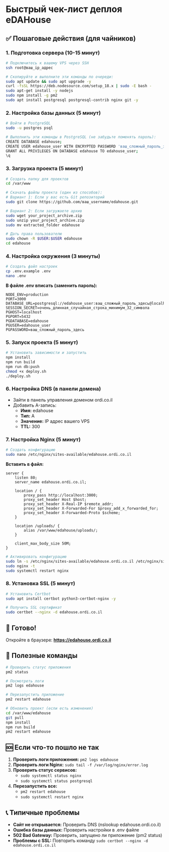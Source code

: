 # Быстрый чек-лист деплоя eDAHouse

## ✅ Пошаговые действия (для чайников)

### 1. Подготовка сервера (10-15 минут)
```bash
# Подключитесь к вашему VPS через SSH
ssh root@ваш_ip_адрес

# Скопируйте и выполните эти команды по очереди:
sudo apt update && sudo apt upgrade -y
curl -fsSL https://deb.nodesource.com/setup_18.x | sudo -E bash -
sudo apt-get install -y nodejs
sudo npm install -g pm2
sudo apt install postgresql postgresql-contrib nginx git -y
```

### 2. Настройка базы данных (5 минут)
```bash
# Войти в PostgreSQL
sudo -u postgres psql

# Выполнить эти команды в PostgreSQL (не забудьте поменять пароль):
CREATE DATABASE edahouse;
CREATE USER edahouse_user WITH ENCRYPTED PASSWORD 'ваш_сложный_пароль_здесь';
GRANT ALL PRIVILEGES ON DATABASE edahouse TO edahouse_user;
\q
```

### 3. Загрузка проекта (5 минут)
```bash
# Создать папку для проектов
cd /var/www

# Скачать файлы проекта (один из способов):
# Вариант 1: Если у вас есть Git репозиторий
sudo git clone https://github.com/ваш_username/edahouse.git

# Вариант 2: Если загружаете архив
sudo wget your_project_archive.zip
sudo unzip your_project_archive.zip
sudo mv extracted_folder edahouse

# Дать права пользователю
sudo chown -R $USER:$USER edahouse
cd edahouse
```

### 4. Настройка окружения (3 минуты)
```bash
# Создать файл настроек
cp .env.example .env
nano .env
```

**В файле .env вписать (заменить пароль):**
```
NODE_ENV=production
PORT=3000
DATABASE_URL=postgresql://edahouse_user:ваш_сложный_пароль_здесь@localhost:5432/edahouse
SESSION_SECRET=очень_длинная_случайная_строка_минимум_32_символа
PGHOST=localhost
PGPORT=5432
PGDATABASE=edahouse
PGUSER=edahouse_user
PGPASSWORD=ваш_сложный_пароль_здесь
```

### 5. Запуск проекта (5 минут)
```bash
# Установить зависимости и запустить
npm install
npm run build
npm run db:push
chmod +x deploy.sh
./deploy.sh
```

### 6. Настройка DNS (в панели домена)
- Зайти в панель управления доменом ordi.co.il
- Добавить A-запись:
  - **Имя:** edahouse  
  - **Тип:** A
  - **Значение:** IP адрес вашего VPS
  - **TTL:** 300

### 7. Настройка Nginx (5 минут)
```bash
# Создать конфигурацию
sudo nano /etc/nginx/sites-available/edahouse.ordi.co.il
```

**Вставить в файл:**
```nginx
server {
    listen 80;
    server_name edahouse.ordi.co.il;

    location / {
        proxy_pass http://localhost:3000;
        proxy_set_header Host $host;
        proxy_set_header X-Real-IP $remote_addr;
        proxy_set_header X-Forwarded-For $proxy_add_x_forwarded_for;
        proxy_set_header X-Forwarded-Proto $scheme;
    }

    location /uploads/ {
        alias /var/www/edahouse/uploads/;
    }

    client_max_body_size 50M;
}
```

```bash
# Активировать конфигурацию
sudo ln -s /etc/nginx/sites-available/edahouse.ordi.co.il /etc/nginx/sites-enabled/
sudo nginx -t
sudo systemctl restart nginx
```

### 8. Установка SSL (5 минут)
```bash
# Установить Certbot
sudo apt install certbot python3-certbot-nginx -y

# Получить SSL сертификат
sudo certbot --nginx -d edahouse.ordi.co.il
```

## 🎉 Готово!

Откройте в браузере: **https://edahouse.ordi.co.il**

## 🔧 Полезные команды

```bash
# Проверить статус приложения
pm2 status

# Посмотреть логи
pm2 logs edahouse

# Перезапустить приложение
pm2 restart edahouse

# Обновить проект (если есть изменения)
cd /var/www/edahouse
git pull
npm install
npm run build
pm2 restart edahouse
```

## 🆘 Если что-то пошло не так

1. **Проверить логи приложения:** `pm2 logs edahouse`
2. **Проверить логи Nginx:** `sudo tail -f /var/log/nginx/error.log`
3. **Проверить статус сервисов:** 
   - `sudo systemctl status nginx`
   - `sudo systemctl status postgresql`
4. **Перезапустить все:**
   - `pm2 restart edahouse`
   - `sudo systemctl restart nginx`

## 📞 Типичные проблемы

- **Сайт не открывается:** Проверить DNS (nslookup edahouse.ordi.co.il)
- **Ошибка базы данных:** Проверить настройки в .env файле
- **502 Bad Gateway:** Проверить, запущено ли приложение (pm2 status)
- **Проблемы с SSL:** Повторить команду `sudo certbot --nginx -d edahouse.ordi.co.il`